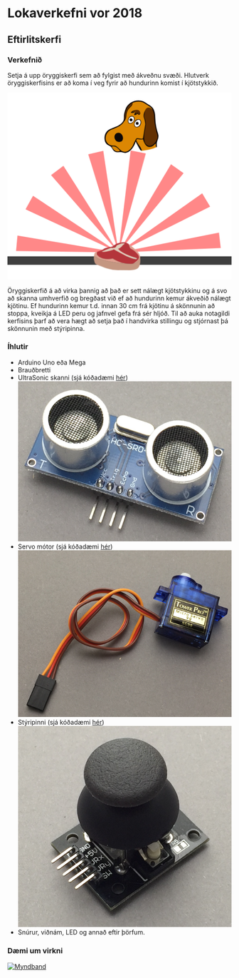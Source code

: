 # Lokaverkefni vor 2018
## Eftirlitskerfi

### Verkefnið
Setja á upp öryggiskerfi sem að fylgist með ákveðnu svæði. 
Hlutverk öryggiskerfisins er að koma í veg fyrir að hundurinn komist í kjötstykkið.

![Hundur og kjöt](./myndir/hundur.png)

Öryggiskerfið á að virka þannig að það er sett nálægt kjötstykkinu og á svo að skanna umhverfið og bregðast við ef að hundurinn kemur ákveðið nálægt kjötinu.
Ef hundurinn kemur t.d. innan 30 cm frá kjötinu á skönnunin að stoppa, kveikja á LED peru og jafnvel gefa frá sér hljóð.
Til að auka notagildi kerfisins þarf að vera hægt að setja það í handvirka stillingu og stjórnast þá skönnunin með stýripinna.
### Íhlutir
* Arduino Uno eða Mega
* Brauðbretti
* UltraSonic skanni (sjá kóðadæmi [hér](../sonic.ino)) 
  ![UltraSonic skanni](./myndir/sonic.png)
* Servo mótor (sjá kóðadæmi [hér](../servo.ino)) 
  ![Servo mótor](./myndir/motor.png)
* Stýripinni (sjá kóðadæmi [hér](../styripinni.ino)) 
  ![Stýripinni](./myndir/styripinni.png)
* Snúrur, viðnám, LED og annað eftir þörfum.

### Dæmi um virkni
[![Myndband](https://i.ytimg.com/vi/GlPTpKY1WhU/hqdefault.jpg)](https://youtu.be/GlPTpKY1WhU)


